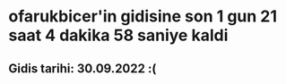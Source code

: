 # ofarukbicer'in gidisine son 1 gun 21 saat 4 dakika 58 saniye kaldi

## Gidis tarihi: 30.09.2022 :(